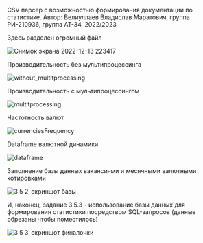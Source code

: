 CSV парсер с возможностью формирования документации по статистике.
Автор: Велиуллаев Владислав Маратович, группа РИ-210936, группа АТ-34, 2022/2023

Здесь разделен огромный файл

![Снимок экрана 2022-12-13 223417](https://user-images.githubusercontent.com/118894144/207404718-c349a99b-183a-466c-997b-6fc0184a1039.png)

Производительность без мультипроцессинга

![without_multitprocessing](https://user-images.githubusercontent.com/118894144/208313077-db3db561-22cc-48a0-a34e-37310e93686d.png)

Производительность с мультипроцессингом

![multitprocessing](https://user-images.githubusercontent.com/118894144/208313151-f0ab955e-c229-4aec-a5b3-ad5843703f59.png)

Частотность валют

![currenciesFrequency](https://user-images.githubusercontent.com/118894144/209971947-b0fe4f61-43e9-4f50-ae8b-04cc77b567ae.png)

Dataframe валютной динамики

![dataframe](https://user-images.githubusercontent.com/118894144/209972065-ca63215e-79e3-4b59-8e6b-721e49928efb.png)

Заполнение базы данных вакансиями и месячными валютными котировками

![3 5 2_скриншот базы](https://user-images.githubusercontent.com/118894144/210090721-76289865-08ab-4253-b263-28ee55861bf6.png)

И, наконец, задание 3.5.3 - использование базы данных для формирования статистики посредством SQL-запросов (данные обрезаны чтобы поместилось)

![3 5 3_скриншот финалочки](https://user-images.githubusercontent.com/118894144/210109005-2bc6a53a-1c4d-432f-8cf8-9dbf7ed73c16.png)

